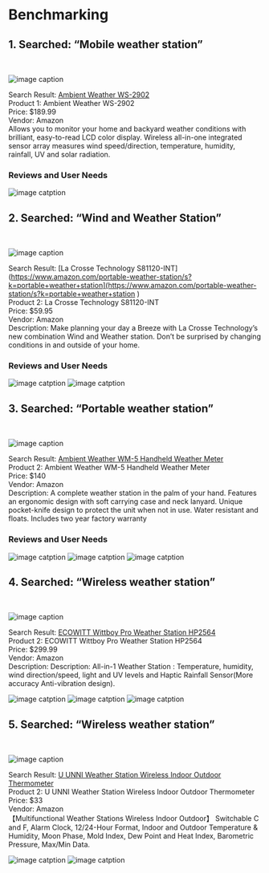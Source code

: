 # Benchmarking

## 1. Searched: “Mobile weather station”
<br>

![image caption](Product_1.png)


Search Result: [Ambient Weather WS-2902](https://www.amazon.com/portable-weather-station/s?k=portable+weather+station)
<br>
Product 1: Ambient Weather WS-2902
<br>
Price: $189.99
<br>
Vendor: Amazon
<br>
Allows you to monitor your home and backyard weather conditions with brilliant, easy-to-read LCD color display. Wireless all-in-one integrated sensor array measures wind speed/direction, temperature, humidity, rainfall, UV and solar radiation.

### Reviews and User Needs

![image catption](Reviews.png)

## 2. Searched: “Wind and Weather Station”
<br>

![image caption](Product_2.png)


Search Result: [La Crosse Technology S81120-INT](https://www.amazon.com/portable-weather-station/s?k=portable+weather+station](https://www.amazon.com/portable-weather-station/s?k=portable+weather+station )
<br>
Product 2: La Crosse Technology S81120-INT
<br>
Price: $59.95
<br>
Vendor: Amazon
<br>
Description: Make planning your day a Breeze with La Crosse Technology’s new combination Wind and Weather station. Don’t be surprised by changing conditions in and outside of your home.

### Reviews and User Needs

![image catption](Reviews_2.png)
![image catption](Reviews_3.png)

## 3. Searched: “Portable weather station”
<br>

![image caption](Product_3.png)


Search Result: [Ambient Weather WM-5 Handheld Weather Meter ](https://www.amazon.com/portable-weather-station/s?k=portable+weather+station)
<br>
Product 2: Ambient Weather WM-5 Handheld Weather Meter
<br>
Price: $140
<br>
Vendor: Amazon
<br>
Description: A complete weather station in the palm of your hand. Features an ergonomic design with soft carrying case and neck lanyard. Unique pocket-knife design to protect the unit when not in use. Water resistant and floats. Includes two year factory warranty

### Reviews and User Needs

![image catption](Reviews_4.png)
![image catption](Reviews_5.png)
![image catption](Reviews_6.png)

## 4. Searched: “Wireless weather station”
<br>

![image caption](Product_4.png)


Search Result: [ECOWITT Wittboy Pro Weather Station HP2564](https://www.amazon.com/s?k=wireless+weather+station&i=industrial&crid=CRJ8Y3HICIXV&sprefix=wireless+weather+station%2Cindustrial%2C124&ref=nb_sb_noss_2)
<br>
Product 2: ECOWITT Wittboy Pro Weather Station HP2564
<br>
Price: $299.99
<br>
Vendor: Amazon
<br>
Description: Description: All-in-1 Weather Station : Temperature, humidity, wind direction/speed, light and UV levels and Haptic Rainfall Sensor(More accuracy Anti-vibration design).

![image catption](Reviews_7.png)
![image catption](Reviews_8.png)
![image catption](Reviews_9.png)

## 5. Searched: “Wireless weather station”
<br>

![image caption](Product_5.png)


Search Result: [U UNNI Weather Station Wireless Indoor Outdoor Thermometer ](https://www.amazon.com/s?k=wireless+weather+station&i=industrial&crid=CRJ8Y3HICIXV&sprefix=wireless+weather+station%2Cindustrial%2C124&ref=nb_sb_noss_2)
<br>
Product 2: U UNNI Weather Station Wireless Indoor Outdoor Thermometer
<br>
Price: $33
<br>
Vendor: Amazon
<br>
【Multifunctional Weather Stations Wireless Indoor Outdoor】 Switchable C and F, Alarm Clock, 12/24-Hour Format, Indoor and Outdoor Temperature & Humidity, Moon Phase, Mold Index, Dew Point and Heat Index, Barometric Pressure, Max/Min Data. 

![image catption](Reviews_9.png)
![image catption](Reviews_10.png)


